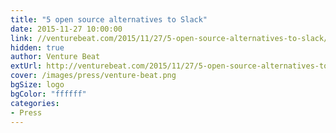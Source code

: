 ```yaml
---
title: "5 open source alternatives to Slack"
date: 2015-11-27 10:00:00
link: //venturebeat.com/2015/11/27/5-open-source-alternatives-to-slack/
hidden: true
author: Venture Beat
extUrl: http://venturebeat.com/2015/11/27/5-open-source-alternatives-to-slack/
cover: /images/press/venture-beat.png
bgSize: logo
bgColor: "ffffff"
categories:
- Press
---
```

